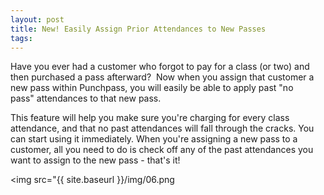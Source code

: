 ```yaml
---
layout: post
title: New! Easily Assign Prior Attendances to New Passes
tags:
---
```


Have you ever had a customer who forgot to pay for a class (or two) and then purchased a pass afterward?  Now when you assign that customer a new pass within Punchpass, you will easily be able to apply past "no pass" attendances to that new pass.  

This feature will help you make sure you're charging for every class attendance, and that no past attendances will fall through the cracks. You can start using it immediately. When you're assigning a new pass to a customer, all you need to do is check off any of the past attendances you want to assign to the new pass - that's it!

<img src="{{ site.baseurl }}/img/06.png
